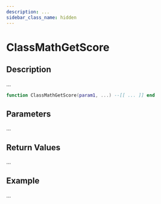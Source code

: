 ```yaml
---
description: ...
sidebar_class_name: hidden
---
```


# ClassMathGetScore

## Description

...

```lua
function ClassMathGetScore(param1, ...) --[[ ... ]] end
```

## Parameters

...

## Return Values

...

## Example

...

